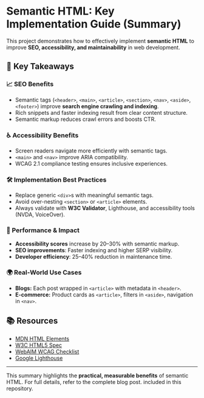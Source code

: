 # Semantic HTML: Key Implementation Guide (Summary)

This project demonstrates how to effectively implement **semantic HTML** to improve **SEO, accessibility, and maintainability** in web development.

## 🔑 Key Takeaways

### 📈 SEO Benefits

* Semantic tags (`<header>`, `<main>`, `<article>`, `<section>`, `<nav>`, `<aside>`, `<footer>`) improve **search engine crawling and indexing**.
* Rich snippets and faster indexing result from clear content structure.
* Semantic markup reduces crawl errors and boosts CTR.

### ♿ Accessibility Benefits

* Screen readers navigate more efficiently with semantic tags.
* `<main>` and `<nav>` improve ARIA compatibility.
* WCAG 2.1 compliance testing ensures inclusive experiences.

### 🛠 Implementation Best Practices

* Replace generic `<div>`s with meaningful semantic tags.
* Avoid over-nesting `<section>` or `<article>` elements.
* Always validate with **W3C Validator**, Lighthouse, and accessibility tools (NVDA, VoiceOver).

### 🚀 Performance & Impact

* **Accessibility scores** increase by 20–30% with semantic markup.
* **SEO improvements**: Faster indexing and higher SERP visibility.
* **Developer efficiency**: 25–40% reduction in maintenance time.

### 🌍 Real-World Use Cases

* **Blogs:** Each post wrapped in `<article>` with metadata in `<header>`.
* **E-commerce:** Product cards as `<article>`, filters in `<aside>`, navigation in `<nav>`.

## 📚 Resources

* [MDN HTML Elements](https://developer.mozilla.org/en-US/docs/Web/HTML/Element)
* [W3C HTML5 Spec](https://www.w3.org/TR/html52/)
* [WebAIM WCAG Checklist](https://webaim.org/standards/wcag/checklist)
* [Google Lighthouse](https://developers.google.com/web/tools/lighthouse)

---

This summary highlights the **practical, measurable benefits** of semantic HTML. For full details, refer to the complete blog post. included in this repository.

